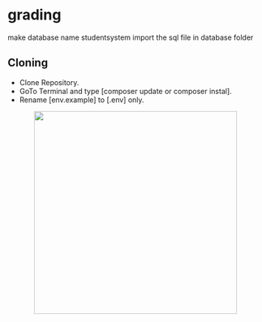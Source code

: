 # grading

make database name studentsystem import the sql file in database folder

## Cloning 

* Clone Repository.
* GoTo Terminal and type [composer update or composer instal].
* Rename [env.example] to [.env] only.
<p align="center"><a href="https://laravel.com" target="_blank"><img src="assets/img/logo.png" width="400"></a></p>

